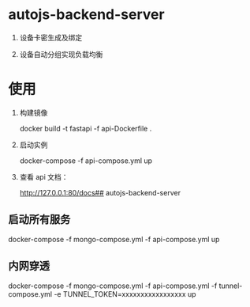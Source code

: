 # autojs-backend-server

1. 设备卡密生成及绑定

2. 设备自动分组实现负载均衡

# 使用

1. 构建镜像

   docker build -t fastapi -f api-Dockerfile .

2. 启动实例

   docker-compose -f api-compose.yml up

3. 查看 api 文档：

   http://127.0.0.1:80/docs## autojs-backend-server

## 启动所有服务

docker-compose -f mongo-compose.yml -f api-compose.yml up

## 内网穿透

docker-compose -f mongo-compose.yml -f api-compose.yml -f tunnel-compose.yml -e TUNNEL_TOKEN=xxxxxxxxxxxxxxxxx up
